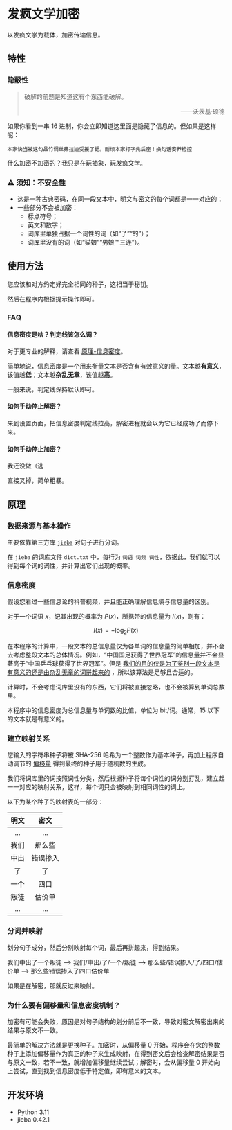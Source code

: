 # 发疯文学加密

以发疯文学为载体，加密传输信息。

## 特性

### 隐蔽性

> 破解的前题是知道这有个东西能破解。
> <p align="right">——沃茨基·硕德</p>

如果你看到一串 16 进制，你会立即知道这里面是隐藏了信息的。但如果是这样呢：

```text
本家快当被这句品竹调丝弗拉迪受援了鉏。耐烦本家打字先后座！换句话安养检控
```

什么加密不加密的？我只是在玩抽象，玩发疯文学。

### :warning: 须知：不安全性

- 这是一种古典密码，在同一段文本中，明文与密文的每个词都是一一对应的；
- 一些部分不会被加密：
    - 标点符号；
    - 英文和数字；
    - 词库里单独占据一个词性的词（如“了”“的”）；
    - 词库里没有的词（如“猫娘”“男娘”“三连”）。

## 使用方法

您应该和对方约定好完全相同的种子，这相当于秘钥。

然后在程序内根据提示操作即可。

### FAQ

#### 信息密度是啥？判定线该怎么调？

对于更专业的解释，请查看 [原理-信息密度](#信息密度)。

简单地说，信息密度是一个用来衡量文本是否含有有效意义的量。文本越**有意义**，该值越**低**；文本越**杂乱无章**，该值越**高**。

一般来说，判定线保持默认即可。

#### 如何手动停止解密？

来到设置页面，把信息密度判定线拉高，解密进程就会以为它已经成功了而停下来。

#### 如何手动停止加密？

我还没做（逃

直接叉掉，简单粗暴。

## 原理

### 数据来源与基本操作

主要依靠第三方库 [`jieba`](https://github.com/fxsjy/jieba) 对句子进行分词。

在 `jieba` 的词库文件 `dict.txt` 中，每行为 `词语 词频 词性`，依据此，我们就可以得到每个词的词性，并计算出它们出现的概率。

### 信息密度

假设您看过一些信息论的科普视频，并且能正确理解信息熵与信息量的区别。

对于一个词语 $x$，记其出现的概率为 $P(x)$，所携带的信息量为 $I(x)$，则有：

$$
I(x) = -\log_2 P(x)
$$

在本程序的计算中，一段文本的总信息量仅为各单词的信息量的简单相加，并不会去考虑整段文本的总体情况。例如，“中国国足获得了世界冠军”的信息量并不会显著高于“中国乒乓球获得了世界冠军”。但是
[我们的目的仅是为了鉴别一段文本是有意义的还是由杂乱无章的词拼起来的](#为什么要有偏移量和信息密度机制)
，所以该算法是足够且合适的。

计算时，不会考虑词库里没有的东西，它们将被直接忽略，也不会被算到单词总数里。

本程序中的信息密度为总信息量与单词数的比值，单位为 bit/词。通常，15 以下的文本就是有意义的。

### 建立映射关系

您输入的字符串种子将被 SHA-256 哈希为一个整数作为基本种子，再加上程序自动调节的 [偏移量](#为什么要有偏移量和信息密度机制)
得到最终的种子用于随机数的生成。

我们将词库里的词按照词性分类，然后根据种子将每个词性的词分别打乱，建立起一一对应的映射关系，这样，每个词只会被映射到相同词性的词上。

以下为某个种子的映射表的一部分：

| 明文  |  密文  |
|:---:|:----:|
| ... | ...  |
| 我们  | 那么些  |
| 中出  | 错误掺入 |
|  了  |  了   |
| 一个  |  四口  |
| 叛徒  | 估价单  |
| ... | ...  |

### 分词并映射

划分句子成分，然后分别映射每个词，最后再拼起来，得到结果。

我们中出了一个叛徒
--> 我们/中出/了/一个/叛徒
--> 那么些/错误掺入/了/四口/估价单
--> 那么些错误掺入了四口估价单

如果是在解密，那就反过来映射。

### 为什么要有偏移量和信息密度机制？

加密有可能会失败，原因是对句子结构的划分前后不一致，导致对密文解密出来的结果与原文不一致。

最简单的解决方法就是更换种子。加密时，从偏移量 0
开始，程序会在您的整数种子上添加偏移量作为真正的种子来生成映射，在得到密文后会检查解密结果是否与原文一致，若不一致，就增加偏移量继续尝试；解密时，会从偏移量
0 开始向上尝试，直到找到信息密度低于特定值，即有意义的文本。

## 开发环境

- Python 3.11
- jieba 0.42.1
